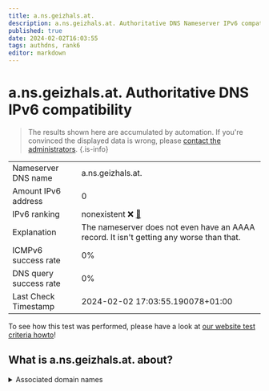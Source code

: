 ```yaml
---
title: a.ns.geizhals.at.
description: a.ns.geizhals.at. Authoritative DNS Nameserver IPv6 compatibility
published: true
date: 2024-02-02T16:03:55
tags: authdns, rank6
editor: markdown
---
```


# a.ns.geizhals.at. Authoritative DNS IPv6 compatibility

> The results shown here are accumulated by automation. If you're convinced the displayed data is wrong, please [contact the administrators](/howto/chat). 
{.is-info}




|   |   |
| - | - |
| Nameserver DNS name | a.ns.geizhals.at.
| Amount IPv6 address | 0
| IPv6 ranking | nonexistent :x: [🔗](/howto/ranking) |
| Explanation | The nameserver does not even have an AAAA record. It isn't getting any worse than that. |
| ICMPv6 success rate | 0%|
| DNS query success rate | 0% |
| Last Check Timestamp | 2024-02-02 17:03:55.190078+01:00 |

To see how this test was performed, please have a look at [our website test criteria howto](/howto/testcriteria/authdns)!


## What is a.ns.geizhals.at. about?






<details>
<summary>Associated domain names</summary>

geizhals.de

</details>

